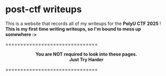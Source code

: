 # post-ctf writeups
This is a website that records all of my writeups for the <b>PolyU CTF 2025</b> !
<b><br>This is my first time writing writeups, so I'm bound to mess up somewhere :></b>

===============================<br>
<p align="center">
  <b>You are NOT required to look into these pages.</b><br>
  <b>Just Try Harder</b><br>
</p>
===============================

